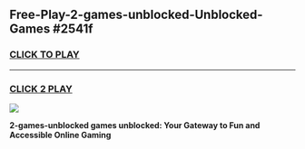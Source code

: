 
## Free-Play-2-games-unblocked-Unblocked-Games #2541f
<h3>
<a href="https://news.freeplayer.one?title=2-games-unblocked&ref=8M">CLICK TO PLAY</a></h3>
<hr>

<h3>
<a href="https://news.freeplayer.one?title=2-games-unblocked&ref=8M">CLICK 2 PLAY</a>
  
</h3>

<a href="https://news.freeplayer.one?title=2-games-unblocked&ref=8M"><img src="https://clearcache.store/games.png"></a>


**2-games-unblocked games unblocked: Your Gateway to Fun and Accessible Online Gaming**
